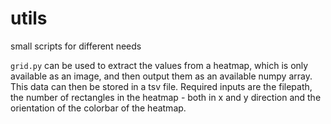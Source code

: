 # utils
small scripts for different needs

`grid.py` can be used to extract the values from a heatmap, which is only available as an image, and then output them as an available numpy array. This data can then be stored in a tsv file. Required inputs are the filepath, the number of rectangles in the heatmap - both in x and y direction and the orientation of the colorbar of the heatmap.
